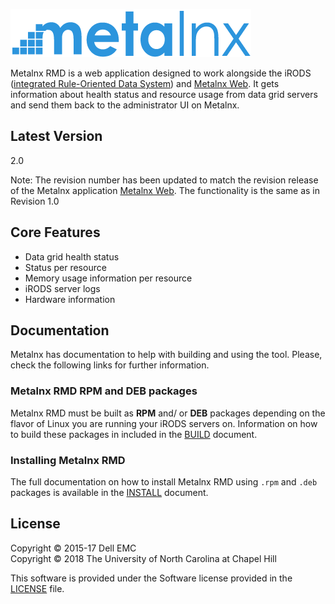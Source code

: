 ![Metalnx Logo](docs/IMAGES/mlx_logo_blue.png)

Metalnx RMD is a web application designed to work alongside the iRODS ([integrated Rule-Oriented Data System][irods]) and [Metalnx Web][metalnx-web]. It gets information about health status and resource usage from data grid servers and send them back to the administrator UI on Metalnx.

## Latest Version
2.0

Note: The revision number has been updated to match the revision release of the Metalnx application [Metalnx Web](https://github.com/irods-contrib/metalnx-web).  The functionality is the same as in Revision 1.0

## Core Features

- Data grid health status
- Status per resource
- Memory usage information per resource
- iRODS server logs
- Hardware information

## Documentation

Metalnx has documentation to help with building and using the tool. Please, check the following links for further information.

### Metalnx RMD RPM and DEB packages

Metalnx RMD must be built as **RPM** and/ or **DEB** packages depending on the flavor of Linux you are running your iRODS servers on. Information on how to build these packages in included in the [BUILD](docs/BUILD.md) document.

### Installing Metalnx RMD

The full documentation on how to install Metalnx RMD using `.rpm` and `.deb` packages is available in the [INSTALL](docs/INSTALL.md) document.

## License

Copyright © 2015-17 Dell EMC <br>
Copyright © 2018 The University of North Carolina at Chapel Hill

This software is provided under the Software license provided in the [LICENSE](LICENSE) file.

[irods]: http://www.irods.org
[metalnx-web]: https://github.com/irods-contrib/metalnx-web
